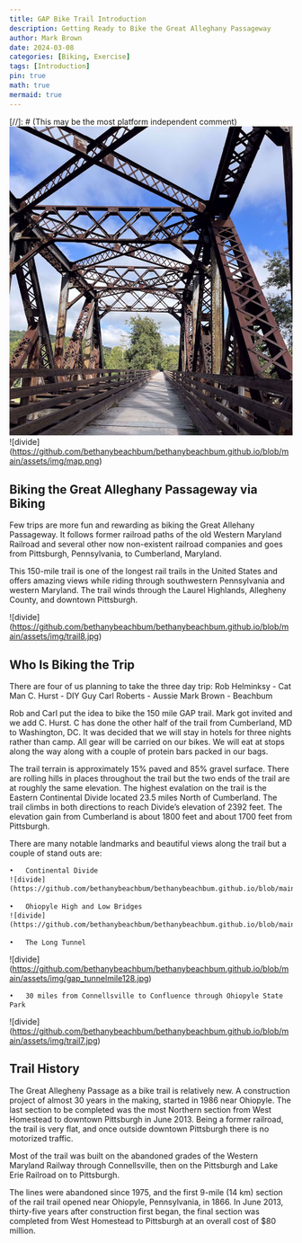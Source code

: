 ```yaml
---
title: GAP Bike Trail Introduction
description: Getting Ready to Bike the Great Alleghany Passageway
author: Mark Brown
date: 2024-03-08
categories: [Biking, Exercise]
tags: [Introduction]
pin: true
math: true
mermaid: true
---
```


[comment]: <> (This is a comment, it will not be included)
[//]: # (This may be the most platform independent comment)   ![Ohiopyle](/assets/img/steelgrid.jpeg)
![divide] (https://github.com/bethanybeachbum/bethanybeachbum.github.io/blob/main/assets/img/map.png)

## Biking the Great Alleghany Passageway via Biking

 Few trips are more fun and rewarding as biking the Great Allehany Passageway.  It follows former railroad paths of the old Western Maryland Railroad and several other now non-existent railroad companies and goes from Pittsburgh, Pennsylvania, to Cumberland, Maryland.

This 150-mile trail is one of the longest rail trails in the United States and offers amazing views while riding through southwestern Pennsylvania and western Maryland. The trail winds through the Laurel Highlands, Allegheny County, and downtown Pittsburgh.

![divide] (https://github.com/bethanybeachbum/bethanybeachbum.github.io/blob/main/assets/img/trail8.jpg)

## Who Is Biking the Trip

There are four of us planning to take the three day trip:
Rob Helminksy - Cat Man
C. Hurst - DIY Guy
Carl Roberts - Aussie
Mark Brown - Beachbum

Rob and Carl put the idea to bike the 150 mile GAP trail.  Mark got invited and we add C. Hurst.  C has done the other half of the trail from Cumberland, MD to Washington, DC.  It was decided that we will stay in hotels for three nights rather than camp.  All gear will be carried on our bikes.  We will eat at stops along the way along with a couple of protein bars packed in our bags.

The trail terrain is approximately 15% paved and 85% gravel surface.  There are rolling hills in places throughout the trail but the two ends of the trail are at roughly the same elevation. The highest evalation on the trail is the Eastern Continental Divide located 23.5 miles North of Cumberland. The trail climbs in both directions to reach Divide’s elevation of 2392 feet. The elevation gain from Cumberland is about 1800 feet and about 1700 feet from Pittsburgh.

There are many notable landmarks and beautiful views along the trail but a couple of stand outs are:

	•	Continental Divide
	![divide] (https://github.com/bethanybeachbum/bethanybeachbum.github.io/blob/main/assets/img/divide.jpg)

	•	Ohiopyle High and Low Bridges
	![divide] (https://github.com/bethanybeachbum/bethanybeachbum.github.io/blob/main/assets/img/Ohiopyle.jpg)

	•	The Long Tunnel
![divide] (https://github.com/bethanybeachbum/bethanybeachbum.github.io/blob/main/assets/img/gap_tunnelmile128.jpg)

	•	30 miles from Connellsville to Confluence through Ohiopyle State Park
![divide] (https://github.com/bethanybeachbum/bethanybeachbum.github.io/blob/main/assets/img/trail7.jpg)


## Trail History

The Great Allegheny Passage as a bike trail is relatively new. A construction project of almost 30 years in the making, started in 1986 near Ohiopyle. The last section to be completed was the most Northern section from West Homestead to downtown Pittsburgh in June 2013. Being a former railroad, the trail is very flat, and once outside downtown Pittsburgh there is no motorized traffic.  

Most of the trail was built on the abandoned grades of the Western Maryland Railway through Connellsville, then on the Pittsburgh and Lake Erie Railroad on to Pittsburgh.

The lines were abandoned since 1975, and the first 9-mile (14 km) section of the rail trail opened near Ohiopyle, Pennsylvania, in 1866. In June 2013, thirty-five years after construction first began, the final section was completed from West Homestead to Pittsburgh at an overall cost of $80 million.